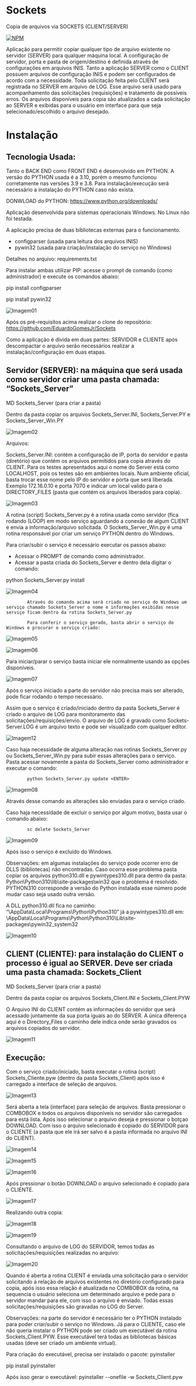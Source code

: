 # Sockets
 Copia de arquivos via SOCKETS (CLIENT/SERVER)
 
 [![NPM](https://img.shields.io/npm/l/react)](https://github.com/EduardoGomesJr/Sockets/blob/main/LICENCE)
 
 Aplicação para permitir copiar qualquer tipo de arquivo existente no servidor (SERVER) para qualquer máquina local. A configuração de servidor, porta e pasta de origem/destino é definida através de configurações em arquivos INIS. Tanto a aplicação SERVER como o CLIENT possuem arquivos de configuração INIS e podem ser configurados de acordo com a necessidade. Toda solicitação feita pelo CLIENT será registrada no SERVER em arquivo de LOG. Esse arquivo será usado para acompanhamento das solicitações (requisições) e tratamento de possíveis erros. Os arquivos disponíveis para copia são atualizados a cada solicitação ao SERVER e exibidas para o usuário em interface para que seja selecionado/escolhido o arquivo desejado.
 
 # Instalação
 
 ## Tecnologia Usada:
 
 Tanto o BACK END como FRONT END é desenvolvido em PYTHON. A versão do PYTHON usada é a 3.10, porém o mesmo funcionou corretamente nas versões 3.9 e 3.8. Para instalação/execução será necessário a instalação do PYTHON caso não exista. 

DONWLOAD do PYTHON: https://www.python.org/downloads/

Aplicação desenvolvida para sistemas operacionais Windows. No Linux não foi testada. 

A aplicação precisa de duas bibliotecas externas para o funcionamento. 

- configparser (usada para leitura dos arquivos INIS) 
- pywin32 (usada para criação/instalação do serviço no Windows)

Detalhes no arquivo: requirements.txt

Para instalar ambas utilizar PIP: acesse o prompt de comando (como administrador) e execute os comandos abaixo:

pip install configparser 

pip install pywin32

![Imagem01](https://github.com/EduardoGomesJr/Sockets/blob/main/Imagens/Figura01.png)

Após os pré-requisitos acima realizar o clone do repositório: https://github.com/EduardoGomesJr/Sockets

Como a aplicação é divida em duas partes: SERVIDOR e CLIENTE após descompactar o arquivo serão necessários realizar a instalação/configuração em duas etapas.

## Servidor (SERVER): na máquina que será usada como servidor criar uma pasta chamada: “Sockets_Server”
MD Sockets_Server (para criar a pasta)

Dentro da pasta copiar os arquivos Sockets_Server.INI, Sockets_Server.PY e Sockets_Server_Win.PY

![Imagem02](https://github.com/EduardoGomesJr/Sockets/blob/main/Imagens/Figura02.png)

Arquivos:

Sockets_Server.INI: contém a configuração de IP, porta do servidor e pasta (diretório) que contém os arquivos permitidos para copia através do CLIENT. Para os testes apresentados aqui o nome do Server está como LOCALHOST, pois os testes são em ambientes locais. Num ambiente oficial, basta trocar esse nome pelo IP do servidor e porta que será liberada. Exemplo 172.16.0.10 e porta 7070 e indicar um local valido para o DIRECTORY_FILES (pasta que contém os arquivos liberados para copia).

![Imagem03](https://github.com/EduardoGomesJr/Sockets/blob/main/Imagens/Figura03.png)

A rotina (script) Sockets_Server.py é a rotina usada como servidor (fica rodando (LOOP) em modo serviço aguardando a conexão de algum CLIENT e envia a informação/arquivo solicitada. 
O Sockets_Server_Win.py é uma rotina responsável por criar um serviço PYTHON dentro do Windows.

Para criar/subir o serviço é necessário executar os passos abaixo:

- Acessar o PROMPT de comando como administrador.
- Acessar a pasta criada do Sockets_Server e dentro dela digitar o comando: 

python Sockets_Server.py install <ENTER>

![Imagem04](https://github.com/EduardoGomesJr/Sockets/blob/main/Imagens/Figura04.png)

			Através do comando acima será criado no serviço do Windows um serviço chamado Sockets_Server o nome e informações exibidas nesse serviço ficam dentro da rotina Sockets_Server.py

			Para conferir o serviço gerado, basta abrir o serviço do Windows e procurar o serviço criado:
   
![Imagem05](https://github.com/EduardoGomesJr/Sockets/blob/main/Imagens/Figura05.png)

![Imagem06](https://github.com/EduardoGomesJr/Sockets/blob/main/Imagens/Figura06.png)

Para iniciar/parar o serviço basta iniciar ele normalmente usando as opções disponíveis.

![Imagem07](https://github.com/EduardoGomesJr/Sockets/blob/main/Imagens/Figura07.png)

Após o serviço iniciado a parte do servidor não precisa mais ser alterado, pode ficar rodando o tempo necessário. 

Assim que o serviço é criado/iniciado dentro da pasta Sockets_Server é criado o arquivo de LOG para monitoramento das solicitações/requisições/envio. O arquivo de LOG é gravado como Sockets-Server.LOG é um arquivo texto e pode ser visualizado com qualquer editor.

![Imagem12](https://github.com/EduardoGomesJr/Sockets/blob/main/Imagens/Figura12.png)

Caso haja necessidade de alguma alteração nas rotinas Sockets_Server.py ou Sockets_Server_Win.py para subir essas alterações para o serviço. Pasta acessar novamente a pasta do Sockets_Server como administrador e executar o comando:

			python Sockets_Server.py update <ENTER>

![Imagem08](https://github.com/EduardoGomesJr/Sockets/blob/main/Imagens/Figura08.png)

Através desse comando as alterações são enviadas para o serviço criado. 

Caso haja necessidade de excluir o serviço por algum motivo, basta usar o comando abaixo:
			
			sc delete Sockets_Server

![Imagem09](https://github.com/EduardoGomesJr/Sockets/blob/main/Imagens/Figura09.png)

Após isso o serviço é excluído do Windows.

Observações: em algumas instalações do serviço pode ocorrer erro de DLLS (bibliotecas) não encontradas. Caso ocorra esse problema pasta copiar os arquivos python310.dll e pywintypes310.dll para dentro da pasta: Python\Python310\lib\site-packages\win32 que o problema é resolvido. PYTHON310 corresponde a versão do Python instalada esse número pode mudar caso seja usado outra versão.

A DLL python310.dll fica no caminho: “\AppData\Local\Programs\Python\Python310” já a pywintypes310.dll em: \AppData\Local\Programs\Python\Python310\Lib\site-packages\pywin32_system32

![Imagem10](https://github.com/EduardoGomesJr/Sockets/blob/main/Imagens/Figura10.png)

## CLIENT (CLIENTE): para instalação do CLIENT o processo é igual ao SERVER. Deve ser criada uma pasta chamada: Sockets_Client

MD Sockets_Server (para criar a pasta)

Dentro da pasta copiar os arquivos Sockets_Client.INI e Sockets_Client.PYW

O Arquivo INI do CLIENT contém as informações do servidor que será acessado juntamente da sua porta iguais ao do SERVER. A única diferença aqui é o Directory_Files o caminho dele indica onde serão gravados os arquivos copiados do servidor.

 ![Imagem11](https://github.com/EduardoGomesJr/Sockets/blob/main/Imagens/Figura11.png)
 
 ## Execução:
 
 Com o serviço criado/iniciado, basta executar o rotina (script) Sockets_Cliente.pyw (dentro da pasta Sockets_Client) após isso é carregado a interface de seleção de arquivos.
 
![Imagem13](https://github.com/EduardoGomesJr/Sockets/blob/main/Imagens/Figura13.png)

Será aberta a tela (interface) para seleção de arquivos. Basta pressionar o COMBOBOX e todos os arquivos disponíveis no servidor são carregados para está lista. Após isso selecionar o arquivo deseja e pressionar o botçao DOWNLOAD. Com isso o arquivo selecionado é copiado do SERVIDOR para o CLIENTE (a pasta que ele irá ser salvo é a pasta informada no arquivo INI do CLIENT).

![Imagem14](https://github.com/EduardoGomesJr/Sockets/blob/main/Imagens/Figura14.png)

![Imagem15](https://github.com/EduardoGomesJr/Sockets/blob/main/Imagens/Figura15.png)

![Imagem16](https://github.com/EduardoGomesJr/Sockets/blob/main/Imagens/Figura16.png)

Após pressionar o botão DOWNLOAD o arquivo selecionado é copiado para o CLIENTE.

![Imagem17](https://github.com/EduardoGomesJr/Sockets/blob/main/Imagens/Figura17.png)

Realizando outra copia:

![Imagem18](https://github.com/EduardoGomesJr/Sockets/blob/main/Imagens/Figura18.png)

![Imagem19](https://github.com/EduardoGomesJr/Sockets/blob/main/Imagens/Figura19.png)

Consultando o arquivo de LOG do SERVIDOR, temos todas as solicitações/requisições realizadas no arquivo:

![Imagem20](https://github.com/EduardoGomesJr/Sockets/blob/main/Imagens/Figura20.png)

Quando é aberta a rotina CLIENT é enviada uma solicitação para o servidor solicitando a relação de arquivos existentes no diretório configurado para copia, após isso essa relação é atualizada no COMBOBOX da rotina, na sequencia o usuário seleciona um determinado arquivo e pede para o servidor mandar para ele, com isso o arquivo é enviado. Todas essas solicitações/requisições são gravadas no LOG do Server.

Observações: na parte do servidor é necessário ter o PYTHON instalado para poder criar/subir o serviço no Windows. Já para o CLIENTE, caso ele não queria instalar o PYTHON pode ser criado um executável da rotina Sockets_Client.PYW. Esse executável terá todas as bibliotecas básicas usadas (deve ser criado um ambiente virtual). 

Para criação do executável, precisa ser instalado o pacote: pyinstaller

pip install pyinstaller

Após isso gerar o executável: pyinstaller --onefile -w Sockets_Client.pyw









 
 
















 
